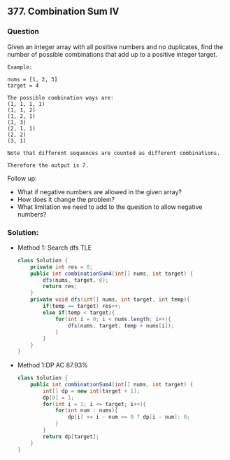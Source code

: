 ## 377. Combination Sum IV

### Question
Given an integer array with all positive numbers and no duplicates, find the number of possible combinations that add up to a positive integer target.

```
Example:

nums = [1, 2, 3]
target = 4

The possible combination ways are:
(1, 1, 1, 1)
(1, 1, 2)
(1, 2, 1)
(1, 3)
(2, 1, 1)
(2, 2)
(3, 1)

Note that different sequences are counted as different combinations.

Therefore the output is 7.
```

Follow up:
* What if negative numbers are allowed in the given array?
* How does it change the problem?
* What limitation we need to add to the question to allow negative numbers?

### Solution:
* Method 1: Search dfs TLE
    ```Java
    class Solution {
        private int res = 0;
        public int combinationSum4(int[] nums, int target) {
            dfs(nums, target, 0);
            return res;
        }
        private void dfs(int[] nums, int target, int temp){
            if(temp == target) res++;
            else if(temp < target){
                for(int i = 0; i < nums.length; i++){
                    dfs(nums, target, temp + nums[i]);
                }
            }
        }
    }
    ```

* Method 1:DP AC 87.93%
    ```Java
    class Solution {
        public int combinationSum4(int[] nums, int target) {
            int[] dp = new int[target + 1];
            dp[0] = 1;
            for(int i = 1; i <= target; i++){
                for(int num : nums){
                    dp[i] += i - num >= 0 ? dp[i - num]: 0;
                }
            }
            return dp[target];
        }
    }
    ```
